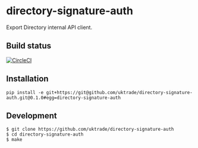 # directory-signature-auth
Export Directory internal API client.

## Build status

[![CircleCI](https://circleci.com/gh/uktrade/directory-signature-auth/tree/master.svg?style=svg)](https://circleci.com/gh/uktrade/directory-signature-auth/tree/master)

## Installation

```shell
pip install -e git+https://git@github.com/uktrade/directory-signature-auth.git@0.1.0#egg=directory-signature-auth
```

## Development

    $ git clone https://github.com/uktrade/directory-signature-auth
    $ cd directory-signature-auth
    $ make
